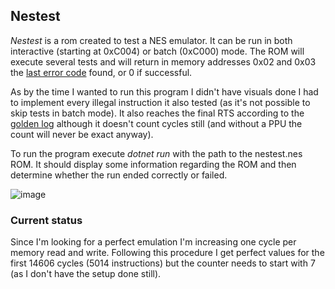 ## Nestest

_Nestest_ is a rom created to test a NES emulator. It can be run in both interactive (starting at 0xC004) or batch (0xC000) mode. The ROM will execute several tests and will return in memory addresses 0x02 and 0x03 the [last error code](http://www.qmtpro.com/~nes/misc/nestest.txt) found, or 0 if successful.

As by the time I wanted to run this program I didn't have visuals done I had to implement every illegal instruction it also tested (as it's not possible to skip tests in batch mode). It also reaches the final RTS according to the [golden log](https://www.qmtpro.com/~nes/misc/nestest.log) although it doesn't count cycles still (and without a PPU the count will never be exact anyway).

To run the program execute _dotnet run_ with the path to the nestest.nes ROM. It should display some information regarding the ROM and then determine whether the run ended correctly or failed.

![image](https://github.com/rpgrca/NesCs/assets/15602473/e2c47300-659e-42a8-a217-01dd87ac60cf)

### Current status ###
Since I'm looking for a perfect emulation I'm increasing one cycle per memory read and write. Following this procedure I get perfect values for the first 14606 cycles (5014 instructions) but the counter needs to start with 7 (as I don't have the setup done still).
